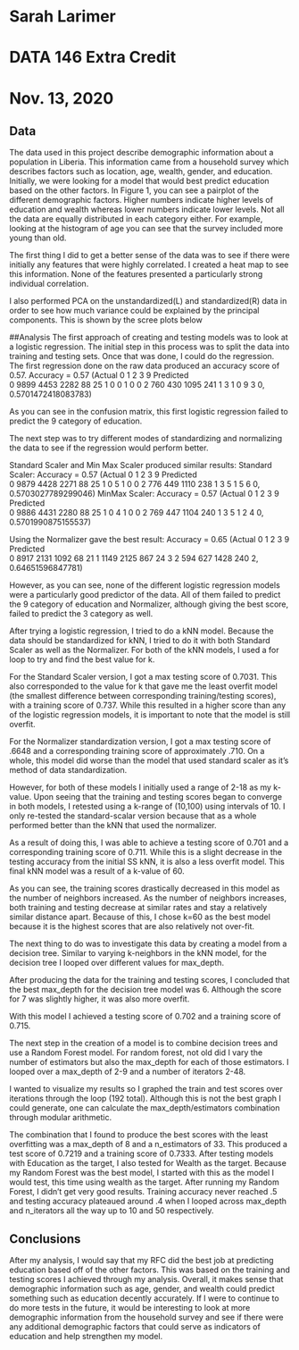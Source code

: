 # Sarah Larimer 
# DATA 146 Extra Credit
# Nov. 13, 2020

## Data
The data used in this project describe demographic information about a population in Liberia. This information came from a household survey which describes factors such as location, age, wealth, gender, and education. Initially, we were looking for a model that would best predict education based on the other factors. 
In Figure 1, you can see a pairplot of the different demographic factors. Higher numbers indicate higher levels of education and wealth whereas lower numbers indicate lower levels. Not all the data are equally distributed in each category either. For example, looking at the histogram of age you can see that the survey included more young than old. 





The first thing I did to get  a better sense of the data was to see if there were initially any features that were highly correlated. I created a heat map to see this information. None of the features presented a particularly strong individual correlation.

I also performed PCA on the unstandardized(L) and standardized(R) data in order to see how much variance could be explained by the principal components. This is shown by the scree plots below





##Analysis
The first approach of creating and testing models was to look at a logistic regression. The initial step in this process was to split the data into training and testing sets. Once that was done, I could do the regression. The first regression done on the raw data produced an accuracy score of 0.57. 
Accuracy = 0.57
(Actual        0     1     2    3   9
 Predicted                           
 0          9899  4453  2282   88  25
 1             0     0     1    0   0
 2           760   430  1095  241   1
 3             1     0     9    3   0, 0.5701472418083783)

As you can see in the confusion matrix, this first logistic regression failed to predict the 9 category of education. 

The next step was to try different modes of standardizing and normalizing the data to see if the regression would perform better. 

Standard Scaler and Min Max Scaler produced similar results:
Standard Scaler: Accuracy = 0.57
(Actual        0     1     2    3   9
 Predicted                           
 0          9879  4428  2271   88  25
 1             0     5     1    0   0
 2           776   449  1110  238   1
 3             5     1     5    6   0, 0.5703027789299046)
MinMax Scaler: Accuracy = 0.57
(Actual        0     1     2    3   9
 Predicted                           
 0          9886  4431  2280   88  25
 1             0     4     1    0   0
 2           769   447  1104  240   1
 3             5     1     2    4   0, 0.5701990875155537)

Using the Normalizer gave the best result: 
Accuracy = 0.65
(Actual        0     1     2    3   9
 Predicted                           
 0          8917  2131  1092   68  21
 1          1149  2125   867   24   3
 2           594   627  1428  240   2, 0.64651596847781)

However, as you can see, none of the different logistic regression models were a particularly good predictor of the data. All of them failed to predict the 9 category of education and Normalizer, although giving the best score, failed to predict the 3 category as well. 

After trying a logistic regression, I tried to do a kNN model. Because the data should be standardized for kNN, I tried to do it with both Standard Scaler as well as the Normalizer. For both of the kNN models, I used a for loop to try and find the best value for k. 

For the Standard Scaler version, I got a max testing score of 0.7031. This also corresponded to the value for k that gave me the least overfit model (the smallest difference between corresponding training/testing scores), with a training score of 0.737. While this resulted in a higher score than any of the logistic regression models, it is important to note that the model is still overfit. 



For the Normalizer standardization version, I got a max testing score of .6648 and a corresponding training score of approximately .710. On a whole, this model did worse than the model that used standard scaler as it’s method of data standardization. 





However, for both of these models I initially used a range of 2-18 as my k-value. Upon seeing that the training and testing scores began to converge in both models, I retested using a k-range of (10,100) using intervals of 10. I only re-tested the standard-scalar version because that as a whole performed better than the kNN that used the normalizer. 

As a result of doing this, I was able to achieve a testing score of 0.701 and a corresponding training score of 0.711. While this is a slight decrease in the testing accuracy from the initial SS kNN, it is also a less overfit model. This final kNN model was a result of a k-value of 60. 



As you can see, the training scores drastically decreased in this model as the number of neighbors increased. As the number of neighbors increases, both training and testing decrease at similar rates and stay a relatively similar distance apart. Because of this, I chose k=60 as the best model because it is the highest scores that are also relatively not over-fit. 




The next thing to do was to investigate this data by creating a model from a decision tree. Similar to varying k-neighbors in the kNN model, for the decision tree I looped over different values for max_depth. 


After producing the data for the training and testing scores, I concluded that the best max_depth for the decision tree model was 6. Although the score for 7 was slightly higher, it was also more overfit. 

With this model I achieved a testing score of 0.702 and a training score of 0.715. 




The next step in the creation of a model is to combine decision trees and use a Random Forest model. For random forest, not old did I vary the number of estimators but also the max_depth for each of those estimators. I looped over a max_depth of 2-9 and a number of iterators 2-48. 



I wanted to visualize my results so I graphed the train and test scores over iterations through the loop (192 total). Although this is not the best graph I could generate, one can calculate the max_depth/estimators combination through modular arithmetic. 

The combination that I found to produce the best scores with the least overfitting was a max_depth of 8 and a n_estimators of 33. This produced a test score of 0.7219 and a training score of 0.7333. 
After testing models with Education as the target, I also tested for Wealth as the target. Because my Random Forest was the best model, I started with this as the model I would test, this time using wealth as the target. After running my Random Forest, I didn’t get very good results. Training accuracy never reached .5 and testing accuracy plateaued around .4 when I looped across max_depth and n_iterators all the way up to 10 and 50 respectively. 







## Conclusions
After my analysis, I would say that my RFC did the best job at predicting education based off of the other factors. This was based on the training and testing scores I achieved through my analysis. Overall, it makes sense that demographic information such as age, gender, and wealth could predict something such as education decently accurately. If I were to continue to do more tests in the future, it would be interesting to look at more demographic information from the household survey and see if there were any additional demographic factors that could serve as indicators of education and help strengthen my model. 

